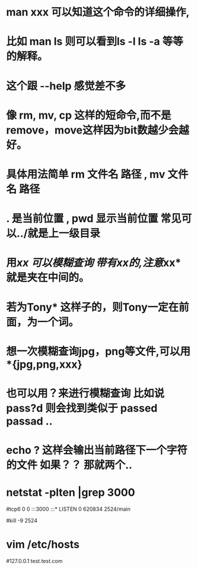 #  man xxx 可以知道这个命令的详细操作,

#  比如 man ls 则可以看到ls -l  ls -a  等等的解释。

#  这个跟  --help 感觉差不多

#  像 rm, mv, cp 这样的短命令,而不是remove，move这样因为bit数越少会越好。

#  具体用法简单 rm 文件名 路径 ,  mv 文件名 路径 

#  . 是当前位置 , pwd 显示当前位置 常见可以../就是上一级目录

#  用*xx 可以模糊查询 带有xx的,注意*xx* 就是夹在中间的。 
#  若为Tony* 这样子的，则Tony一定在前面，为一个词。

#  想一次模糊查询jpg，png等文件,可以用  *{jpg,png,xxx}

#  也可以用？来进行模糊查询 比如说 pass?d 则会找到类似于 passed passad .. 

#  echo ?   这样会输出当前路径下一个字符的文件  如果？？ 那就两个..

# netstat -plten |grep 3000

#tcp6       0      0 :::3000                 :::*                    LISTEN      0          620834      2524/main

#kill -9 2524

# vim /etc/hosts 

#127.0.0.1  test.test.com

